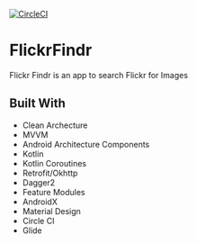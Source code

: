 [![CircleCI](https://circleci.com/gh/brandoFS/flickrfindr.svg?style=svg)](https://circleci.com/gh/brandoFS/flickrfindr)

# FlickrFindr

Flickr Findr is an app to search Flickr for Images


## Built With

* Clean Archecture 
* MVVM 
* Android Architecture Components
* Kotlin
* Kotlin Coroutines
* Retrofit/Okhttp
* Dagger2
* Feature Modules
* AndroidX
* Material Design
* Circle CI
* Glide


